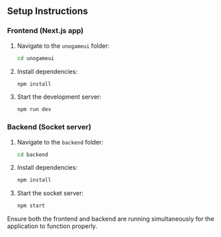 ## Setup Instructions

### Frontend (Next.js app)
1. Navigate to the `unogameui` folder:
   ```bash
   cd unogameui
   ```
2. Install dependencies:
   ```bash
   npm install
   ```
3. Start the development server:
   ```bash
   npm run dev
   ```

### Backend (Socket server)
1. Navigate to the `backend` folder:
   ```bash
   cd backend
   ```
2. Install dependencies:
   ```bash
   npm install
   ```
3. Start the socket server:
   ```bash
   npm start
   ```

Ensure both the frontend and backend are running simultaneously for the application to function properly.
